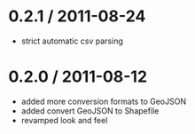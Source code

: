 
0.2.1 / 2011-08-24 
==================

  * strict automatic csv parsing

0.2.0 / 2011-08-12 
==================

  * added more conversion formats to GeoJSON
  * added convert GeoJSON to Shapefile
  * revamped look and feel
